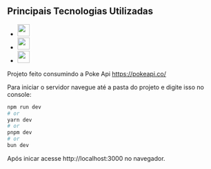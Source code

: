 ## Principais Tecnologias Utilizadas


- <img height="28" src="https://img.shields.io/badge/-React-1ac5ff?logo=React&logoColor=white&style=fot-the-badge">

- <img height="28" src="https://img.shields.io/badge/-NextJS-22d933?logo=next.js&logoColor=white&style=fot-the-badge">

- <img height="28" src="https://img.shields.io/badge/-JavaScript-ffa500?logo=javascript&logoColor=white&style=fot-the-badge">

Projeto feito consumindo a Poke Api https://pokeapi.co/



Para iniciar o servidor navegue até a pasta do projeto e digite isso no console:



```bash
npm run dev
# or
yarn dev
# or
pnpm dev
# or
bun dev
```

Após inicar acesse http://localhost:3000 no navegador.

